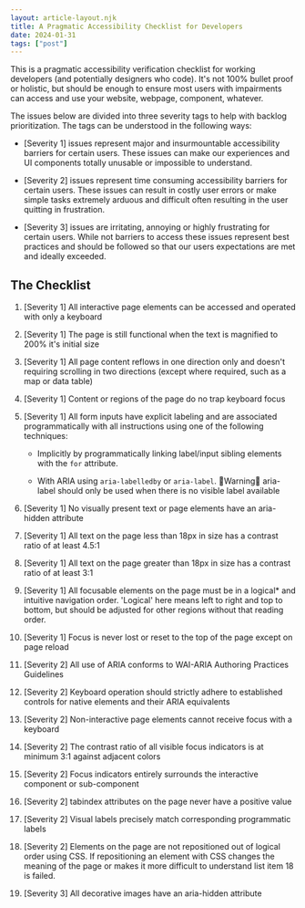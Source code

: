 ```yaml
---
layout: article-layout.njk
title: A Pragmatic Accessibility Checklist for Developers
date: 2024-01-31
tags: ["post"]
---
```


This is a pragmatic accessibility verification checklist for working developers (and potentially designers who code). It's not 100% bullet proof or holistic, but should be enough to ensure most users with impairments can access and use your website, webpage, component, whatever.

The issues below are divided into three severity tags to help with backlog prioritization. The tags can be understood in the following ways:

-   [Severity 1] issues represent major and insurmountable accessibility barriers for certain users. These issues can make our experiences and UI components totally unusable or impossible to understand.

-   [Severity 2] issues represent time consuming accessibility barriers for certain users. These issues can result in costly user errors or make simple tasks extremely arduous and difficult often resulting in the user quitting in frustration.

-   [Severity 3] issues are irritating, annoying or highly frustrating for certain users. While not barriers to access these issues represent best practices and should be followed so that our users expectations are met and ideally exceeded.

## The Checklist

1. [Severity 1] All interactive page elements can be accessed and operated with only a keyboard

2. [Severity 1] The page is still functional when the text is magnified to 200% it's initial size

3. [Severity 1] All page content reflows in one direction only and doesn't requiring scrolling in two directions (except where required, such as a map or data table)

4. [Severity 1] Content or regions of the page do no trap keyboard focus

5. [Severity 1] All form inputs have explicit labeling and are associated programmatically with all instructions using one of the following techniques:

    - Implicitly by programmatically linking label/input sibling elements with the `for` attribute.

    - With ARIA using `aria-labelledby` or `aria-label`. 🚨Warning🚨 aria-label should only be used when there is no visible label available

6. [Severity 1] No visually present text or page elements have an aria-hidden attribute

7. [Severity 1] All text on the page less than 18px in size has a contrast ratio of at least 4.5:1

8. [Severity 1] All text on the page greater than 18px in size has a contrast ratio of at least 3:1

9. [Severity 1] All focusable elements on the page must be in a logical\* and intuitive navigation order. 'Logical' here means left to right and top to bottom, but should be adjusted for other regions without that reading order.

10. [Severity 1] Focus is never lost or reset to the top of the page except on page reload

11. [Severity 2] All use of ARIA conforms to WAI-ARIA Authoring Practices Guidelines

12. [Severity 2] Keyboard operation should strictly adhere to established controls for native elements and their ARIA equivalents

13. [Severity 2] Non-interactive page elements cannot receive focus with a keyboard

14. [Severity 2] The contrast ratio of all visible focus indicators is at minimum 3:1 against adjacent colors

15. [Severity 2] Focus indicators entirely surrounds the interactive component or sub-component

16. [Severity 2] tabindex attributes on the page never have a positive value

17. [Severity 2] Visual labels precisely match corresponding programmatic labels

18. [Severity 2] Elements on the page are not repositioned out of logical order using CSS. If repositioning an element with CSS changes the meaning of the page or makes it more difficult to understand list item 18 is failed.

19. [Severity 3] All decorative images have an aria-hidden attribute

